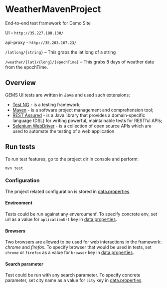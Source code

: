 # WeatherMavenProject
End-to-end test framework for Demo Site


UI – `http://35.227.188.130/`

api-proxy - `http://35.203.167.23/`

`/latlong/{string}` – This grabs the lat long of a string

`/weather/{lat}/{long}/{epochTime}` – This grabs 8 days of weather data from
the epochTime.


## Overview
GEMS UI tests are written in Java and used such extensions:
 - [Test NG](http://testng.org/doc/index.html) - is a testing framework;
 - [Maven](https://maven.apache.org/index.html) - is a software project management and comprehension tool;
 - [REST Assured](http://rest-assured.io/) - is a Java library that provides a domain-specific language (DSL) for writing powerful, maintainable tests for RESTful APIs;
 - [Selenium WebDriver](https://www.seleniumhq.org/) - is a collection of open source APIs which are used to automate the testing of a web application.
 
 ## Run tests
To run test features, go to the project dir in console and perform:

```
mvn test
```
### Configuration
The project related configuration is stored in [data.properties](https://github.com/0102qa/WeatherMavenProject/blob/master/src/main/java/resources/data.properties).

#### Environment
Tests could be run against any enveroumenf. To specify concrete env, set url as a value for `aplicationUrl` key in [data.properties](https://github.com/0102qa/WeatherMavenProject/blob/master/src/main/java/resources/data.properties).


#### Browsers
Two browsers are allowed to be used for web interactions in the framework: _chrome_ and _firefox_. To specify browser that would be used in tests, set `chrome` or `firefox` as a value for `browser` key in [data.properties](https://github.com/0102qa/WeatherMavenProject/blob/master/src/main/java/resources/data.properties).

#### Search parameter
Test could be run with any search parameter. To specify concrete parameter, set city name as a value for `city` key in [data.properties](https://github.com/0102qa/WeatherMavenProject/blob/master/src/main/java/resources/data.properties).
